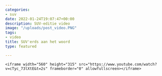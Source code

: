 ```yaml
---
categories:
- suv
date: 2022-01-24T19:07:47+00:00
description: SUV-editie video
image: "/uploads/post_video.PNG"
tags:
- video
title: SUV'erds aan het woord
type: featured

---
```

    <iframe width="560" height="315" src="https://www.youtube.com/watch?v=cTyc_73lXtE&t=2s" frameborder="0" allowfullscreen></iframe>
